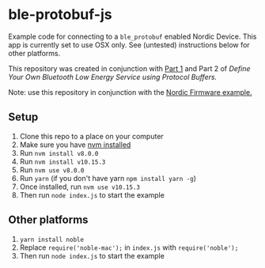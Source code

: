 # ble-protobuf-js

Example code for connecting to a `ble_protobuf` enabled Nordic Device. This app is currently set to use OSX only. See (untested) instructions below for other platforms.

This repository was created in conjunction with [Part 1](https://www.jaredwolff.com/how-to-define-your-own-bluetooth-low-energy-configuration-service-using-protobuf/) and Part 2 of *Define Your Own Bluetooth Low Energy Service using Protocol Buffers.*

Note: use this repository in conjunction with the [Nordic Firmware example.](https://bitbucket.org/jaredwolff/ble-protobuf-example/)

## Setup

1. Clone this repo to a place on your computer
2. Make sure you have [nvm installed](https://github.com/nvm-sh/nvm/blob/master/README.md)
3. Run `nvm install v8.0.0`
4. Run `nvm install v10.15.3`
5. Run `nvm use v8.0.0`
6. Run `yarn` (if you don't have yarn `npm install yarn -g`)
7. Once installed, run `nvm use v10.15.3`
8. Then run `node index.js` to start the example

## Other platforms

1. `yarn install noble`
2. Replace `require('noble-mac');` in `index.js` with `require('noble');`
3. Then run `node index.js` to start the example